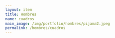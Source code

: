 ```yaml
---
layout: item
title: Hombres
name: cuadros
main_image: /img/portfolio/hombres/pijama2.jpeg
permalink: /hombres/cuadros
---
```

